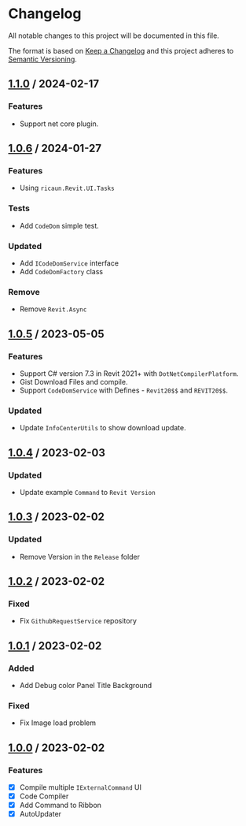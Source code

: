 # Changelog
All notable changes to this project will be documented in this file.

The format is based on [Keep a Changelog](http://keepachangelog.com/en/1.0.0/)
and this project adheres to [Semantic Versioning](http://semver.org/spec/v2.0.0.html).

## [1.1.0] / 2024-02-17
### Features
- Support net core plugin.

## [1.0.6] / 2024-01-27
### Features
- Using `ricaun.Revit.UI.Tasks`
### Tests
- Add `CodeDom` simple test.
### Updated
- Add `ICodeDomService` interface
- Add `CodeDomFactory` class
### Remove
- Remove `Revit.Async`

## [1.0.5] / 2023-05-05
### Features
- Support C# version 7.3 in Revit 2021+ with `DotNetCompilerPlatform`.
- Gist Download Files and compile.
- Support `CodeDomService` with Defines - `Revit20$$` and `REVIT20$$`.
### Updated
- Update `InfoCenterUtils` to show download update.

## [1.0.4] / 2023-02-03
### Updated
- Update example `Command` to `Revit Version`

## [1.0.3] / 2023-02-02
### Updated
- Remove Version in the `Release` folder

## [1.0.2] / 2023-02-02
### Fixed
- Fix `GithubRequestService` repository

## [1.0.1] / 2023-02-02
### Added
- Add Debug color Panel Title Background
### Fixed
- Fix Image load problem

## [1.0.0] / 2023-02-02
### Features
- [x] Compile multiple `IExternalCommand` UI
- [x] Code Compiler
- [x] Add Command to Ribbon
- [x] AutoUpdater

[vNext]: ../../compare/1.0.0...HEAD
[1.1.0]: ../../compare/1.0.6...1.1.0
[1.0.6]: ../../compare/1.0.5...1.0.6
[1.0.5]: ../../compare/1.0.4...1.0.5
[1.0.4]: ../../compare/1.0.3...1.0.4
[1.0.3]: ../../compare/1.0.2...1.0.3
[1.0.2]: ../../compare/1.0.1...1.0.2
[1.0.1]: ../../compare/1.0.0...1.0.1
[1.0.0]: ../../compare/1.0.0